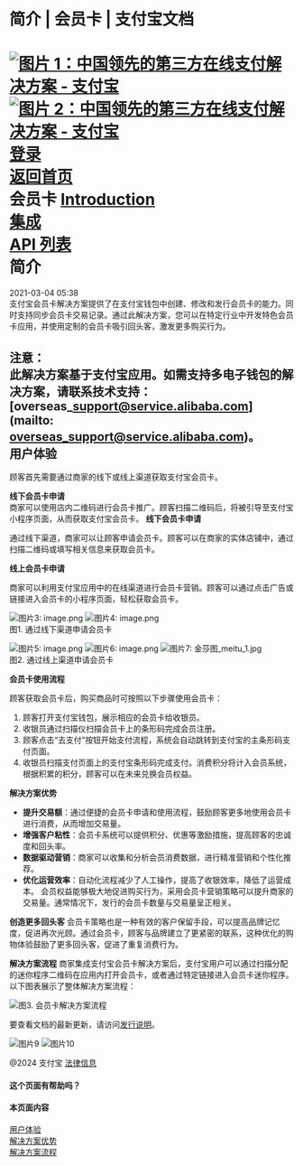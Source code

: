 简介 | 会员卡 | 支付宝文档
===============  
[![图片 1：中国领先的第三方在线支付解决方案 - 支付宝](https://ac.alipay.com/storage/2024/3/26/d66c43c0-440d-4c97-9976-f2028a2c8c5e.svg)![图片 2：中国领先的第三方在线支付解决方案 - 支付宝](https://ac.alipay.com/storage/2024/3/26/a48bd336-aea0-4f16-bf83-616eacbb4434.svg)](/docs/)  
[登录](https://global.alipay.com/ilogin/account_login.htm?goto=https%3A%2F%2Fglobal.alipay.com%2Fdocs%2Fac%2Fmembershipcard%2Femg9g3)  
[返回首页](../../)  
会员卡
[Introduction](/docs/ac/membershipcard/emg9g3)  
[集成](/docs/ac/membershipcard/vs9n1i)  
[API 列表](/docs/ac/membershipcard/qoa8cf)  
简介
============  
2021-03-04 05:38  
支付宝会员卡解决方案提供了在支付宝钱包中创建、修改和发行会员卡的能力。同时支持同步会员卡交易记录。通过此解决方案，您可以在特定行业中开发特色会员卡应用，并使用定制的会员卡吸引回头客，激发更多购买行为。  

**注意：**  
此解决方案基于支付宝应用。如需支持多电子钱包的解决方案，请联系技术支持：[overseas\_support@service.alibaba.com](mailto: overseas_support@service.alibaba.com)。  
用户体验
---------------  
顾客首先需要通过商家的线下或线上渠道获取支付宝会员卡。  

**线下会员卡申请**  
商家可以使用店内二维码进行会员卡推广。顾客扫描二维码后，将被引导至支付宝小程序页面，从而获取支付宝会员卡。
**线下会员卡申请**

通过线下渠道，商家可以让顾客申请会员卡。顾客可以在商家的实体店铺中，通过扫描二维码或填写相关信息来获取会员卡。

**线上会员卡申请**

商家可以利用支付宝应用中的在线渠道进行会员卡营销。顾客可以通过点击广告或链接进入会员卡的小程序页面，轻松获取会员卡。

![图片3: image.png](https://cdn.nlark.com/yuque/0/2020/png/561635/1589003267488-e7376ee4-380f-4620-ac38-2a17e9c06487.png) ![图片4: image.png](https://cdn.nlark.com/yuque/0/2020/png/561635/1589003267941-7d9c33fb-07c8-4c66-8abf-9f9db1b18578.png)  
图1. 通过线下渠道申请会员卡

![图片5: image.png](https://cdn.nlark.com/yuque/0/2020/png/561635/1589003268300-7f6b2e4f-27f3-40c9-a9e1-af362e948635.png) ![图片6: image.png](https://cdn.nlark.com/yuque/0/2020/png/561635/1589003268458-3ddc30c6-317c-4d3a-8c48-541077b438ef.png) ![图片7: 金莎图_meitu_1.jpg](https://cdn.nlark.com/yuque/0/2020/jpeg/561635/1589003268672-42e40d22-5b84-426a-89a1-74865c41bb19.jpeg)  
图2. 通过线上渠道申请会员卡

**会员卡使用流程**

顾客获取会员卡后，购买商品时可按照以下步骤使用会员卡：

1. 顾客打开支付宝钱包，展示相应的会员卡给收银员。
2. 收银员通过扫描仪扫描会员卡上的条形码完成会员注册。
3. 顾客点击“去支付”按钮开始支付流程，系统会自动跳转到支付宝的主条形码支付页面。
4. 收银员扫描支付页面上的支付宝条形码完成支付。消费积分将计入会员系统，根据积累的积分，顾客可以在未来兑换会员权益。

**解决方案优势**

- **提升交易额**：通过便捷的会员卡申请和使用流程，鼓励顾客更多地使用会员卡进行消费，从而增加交易量。
- **增强客户粘性**：会员卡系统可以提供积分、优惠等激励措施，提高顾客的忠诚度和回头率。
- **数据驱动营销**：商家可以收集和分析会员消费数据，进行精准营销和个性化推荐。
- **优化运营效率**：自动化流程减少了人工操作，提高了收银效率，降低了运营成本。
会员权益能够极大地促进购买行为，采用会员卡营销策略可以提升商家的交易量。通常情况下，发行的会员卡数量与交易量呈正相关。

**创造更多回头客**
会员卡策略也是一种有效的客户保留手段，可以提高品牌记忆度，促进再次光顾。通过会员卡，顾客与品牌建立了更紧密的联系，这种优化的购物体验鼓励了更多回头客，促进了重复消费行为。

**解决方案流程**
商家集成支付宝会员卡解决方案后，支付宝用户可以通过扫描分配的迷你程序二维码在应用内打开会员卡，或者通过特定链接进入会员卡迷你程序。以下图表展示了整体解决方案流程：

![图3. 会员卡解决方案流程](https://cdn.nlark.com/yuque/0/2020/png/561635/1589003268807-c383e958-46e4-48c4-9eeb-658d2c8745b3.png)

要查看文档的最新更新，请访问[发行说明](https://global.alipay.com/docs/releasenotes)。

![图片9](https://ac.alipay.com/storage/2021/5/20/19b2c126-9442-4f16-8f20-e539b1db482a.png) ![图片10](https://ac.alipay.com/storage/2021/5/20/e9f3f154-dbf0-455f-89f0-b3d4e0c14481.png)

@2024 支付宝 [法律信息](https://global.alipay.com/docs/ac/platform/membership)

#### 这个页面有帮助吗？

#### 本页面内容
[用户体验](#mwvFQ "用户体验")  
[解决方案优势](#Kaw7l "解决方案优势")  
[解决方案流程](#2U33m "解决方案流程")